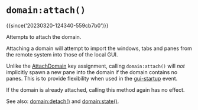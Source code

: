 # `domain:attach()`

{{since('20230320-124340-559cb7b0')}}

Attempts to attach the domain.

Attaching a domain will attempt to import the windows, tabs and panes from the
remote system into those of the local GUI.

Unlike the [AttachDomain](../keyassignment/AttachDomain.md) key assignment,
calling `domain:attach()` will *not* implicitly spawn a new pane into the
domain if the domain contains no panes. This is to provide flexibility when
used in the [gui-startup](../gui-events/gui-startup.md) event.

If the domain is already attached, calling this method again has no effect.

See also: [domain:detach()](detach.md) and [domain:state()](state.md).
